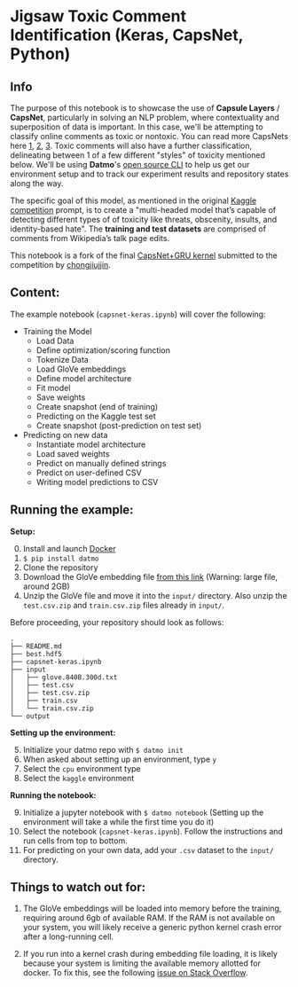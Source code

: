 # Jigsaw Toxic Comment Identification (Keras, CapsNet, Python)

## Info
The purpose of this notebook is to showcase the use of **Capsule Layers** / **CapsNet**, particularly in solving an NLP problem, where contextuality and superposition of data is important. In this case, we'll be attempting to classify online comments as toxic or nontoxic. You can read more CapsNets here [1](https://towardsdatascience.com/capsule-neural-networks-are-here-to-finally-recognize-spatial-relationships-693b7c99b12), [2](https://hackernoon.com/what-is-a-capsnet-or-capsule-network-2bfbe48769cc), [3](https://en.wikipedia.org/wiki/Capsule_neural_network). Toxic comments will also have a further classification, delineating between 1 of a few different "styles" of toxicity mentioned below. We'll be using **Datmo**'s [open source CLI](https://github.com/datmo/datmo) to help us get our environment setup and to track our experiment results and repository states along the way. 

The specific goal of this model, as mentioned in the original [Kaggle competition](https://www.kaggle.com/c/jigsaw-toxic-comment-classification-challenge) prompt, is to create a "multi-headed model that’s capable of detecting different types of of toxicity like threats, obscenity, insults, and identity-based hate". The __training and test datasets__ are comprised of comments from Wikipedia’s talk page edits.

This notebook is a fork of the final [CapsNet+GRU kernel](https://www.kaggle.com/chongjiujjin/capsule-net-with-gru) submitted to the competition by [chongjiujjin](https://www.kaggle.com/chongjiujjin/).


## Content:

The example notebook (`capsnet-keras.ipynb`) will cover the following:

* Training the Model
    * Load Data
    * Define optimization/scoring function
    * Tokenize Data
    * Load GloVe embeddings
    * Define model architecture
    * Fit model
    * Save weights
    * Create snapshot (end of training)
    * Predicting on the Kaggle test set
    * Create snapshot (post-prediction on test set)
* Predicting on new data
    * Instantiate model architecture
    * Load saved weights
    * Predict on manually defined strings
    * Predict on user-defined CSV
    * Writing model predictions to CSV

## Running the example:

**Setup:**

0. Install and launch [Docker](https://docs.docker.com/install/#supported-platforms)
1. `$ pip install datmo`
2. Clone the repository
3. Download the GloVe embedding file [from this link](http://nlp.stanford.edu/data/glove.840B.300d.zip) (Warning: large file, around 2GB)
4. Unzip the GloVe file and move it into the `input/` directory. Also unzip the `test.csv.zip` and `train.csv.zip` files already in `input/`.

Before proceeding, your repository should look as follows:
```
.
├── README.md
├── best.hdf5
├── capsnet-keras.ipynb
├── input
│   ├── glove.840B.300d.txt
│   ├── test.csv
│   ├── test.csv.zip
│   ├── train.csv
│   └── train.csv.zip
└── output
```

**Setting up the environment:**

5. Initialize your datmo repo with `$ datmo init` 
6. When asked about setting up an environment, type `y`
7. Select the `cpu` environment type
8. Select the `kaggle` environment

**Running the notebook:**

9. Initialize a jupyter notebook with `$ datmo notebook` (Setting up the environment will take a while the first time you do it)
10. Select the notebook (`capsnet-keras.ipynb`). Follow the instructions and run cells from top to bottom.
11. For predicting on your own data, add your `.csv` dataset to the `input/` directory.

## Things to watch out for:
1. The GloVe embeddings will be loaded into memory before the training, requiring around 6gb of available RAM. If the RAM is not available on your system, you will likely receive a generic python kernel crash error after a long-running cell.

2. If you run into a kernel crash during embedding file loading, it is likely because your system is limiting the available memory allotted for docker. To fix this, see the following [issue on Stack Overflow](https://stackoverflow.com/questions/44533319/how-to-assign-more-memory-to-docker-container).
